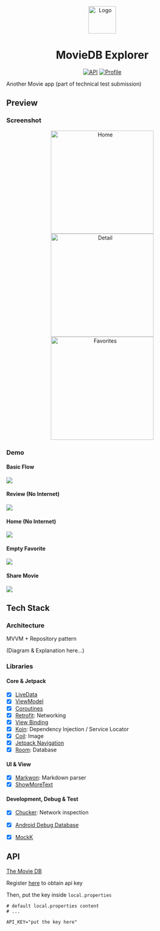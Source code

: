 <p align="center">
<img src="https://res.cloudinary.com/hyuwah-github-io/image/upload/v1593115086/MovieDB%20Explorer/ic_launcher.png" width="72" alt="Logo">
</p>
<h1 align="center">MovieDB Explorer</h1>

<p align="center">
  <a href="https://android-arsenal.com/api?level=21"><img alt="API" src="https://img.shields.io/badge/API-21%2B-brightgreen.svg?style=flat"/></a>
  <a href="https://github.com/hyuwah"><img alt="Profile" src="https://badgen.net/badge/icon/hyuwah?icon=github&label"/></a> 
</p>

Another Movie app (part of technical test submission)

## Preview

### Screenshot

<p align="center">
  <img src="https://res.cloudinary.com/hyuwah-github-io/image/upload/v1593113639/MovieDB%20Explorer/home.png" width="270" alt="Home">
  <img src="https://res.cloudinary.com/hyuwah-github-io/image/upload/v1593113640/MovieDB%20Explorer/detail.png" width="270" alt="Detail">
  <img src="https://res.cloudinary.com/hyuwah-github-io/image/upload/v1593113639/MovieDB%20Explorer/favorites.png" width="270" alt="Favorites">
</p>

### Demo

#### Basic Flow

![](https://res.cloudinary.com/hyuwah-github-io/image/upload/v1593141223/MovieDB%20Explorer/basc_flow_optimized.gif)

#### Review (No Internet)

![](https://res.cloudinary.com/hyuwah-github-io/image/upload/v1593113657/MovieDB%20Explorer/no_internet_review.gif)

#### Home (No Internet)

![](https://res.cloudinary.com/hyuwah-github-io/image/upload/v1593113651/MovieDB%20Explorer/no_internet_home.gif)

#### Empty Favorite

![](https://res.cloudinary.com/hyuwah-github-io/image/upload/v1593113643/MovieDB%20Explorer/empty_favorites.gif)

#### Share Movie

![](https://res.cloudinary.com/hyuwah-github-io/image/upload/v1593113656/MovieDB%20Explorer/share_movie.gif)

## Tech Stack

### Architecture

MVVM + Repository pattern

(Diagram & Explanation here...)

### Libraries

#### Core & Jetpack

- [x] [LiveData](https://developer.android.com/topic/libraries/architecture/livedata)
- [x] [ViewModel](https://developer.android.com/topic/libraries/architecture/viewmodel)
- [x] [Coroutines](https://developer.android.com/topic/libraries/architecture/coroutines)
- [x] [Retrofit](https://square.github.io/retrofit/): Networking
- [x] [View Binding](https://developer.android.com/topic/libraries/view-binding)
- [x] [Koin](https://start.insert-koin.io/#/quickstart/kotlin): Dependency Injection / Service Locator
- [x] [Coil](https://github.com/coil-kt/coil): Image
- [x] [Jetpack Navigation](https://developer.android.com/guide/navigation/navigation-getting-started)
- [x] [Room](https://developer.android.com/jetpack/androidx/releases/room): Database

#### UI & View

- [x] [Markwon](https://github.com/noties/Markwon): Markdown parser
- [x] [ShowMoreText](https://github.com/mahimrocky/ShowMoreText)

#### Development, Debug & Test

- [x] [Chucker](https://github.com/ChuckerTeam/chucker): Network inspection
- [x] [Android Debug Database](https://github.com/amitshekhariitbhu/Android-Debug-Database)
- [x] [MockK](https://mockk.io/)


## API

[The Movie DB](https://www.themoviedb.org/documentation/api)

Register [here](https://developers.themoviedb.org/3/getting-started/introduction) to obtain api key

Then, put the key inside `local.properties`
```
# default local.properties content
# ...

API_KEY="put the key here"

```